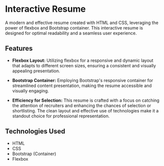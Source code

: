 # Interactive Resume

A modern and effective resume created with HTML and CSS, leveraging the power of flexbox and Bootstrap container. This interactive resume is designed for optimal readability and a seamless user experience.

## Features

- **Flexbox Layout:** Utilizing flexbox for a responsive and dynamic layout that adapts to different screen sizes, ensuring a consistent and visually appealing presentation.

- **Bootstrap Container:** Employing Bootstrap's responsive container for streamlined content presentation, making the resume accessible and visually engaging.

- **Efficiency for Selection:** This resume is crafted with a focus on catching the attention of recruiters and enhancing the chances of selection or shortlisting. The clean layout and effective use of technologies make it a standout choice for professional representation.

## Technologies Used

- HTML
- CSS
- Bootstrap (Container)
- Flexbox
